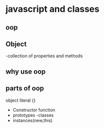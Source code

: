 # javascript and classes
## oop

## Object
-collection of properties and methods

## why use oop

## parts of oop
object literal {}

- Constructor function
- prototypes
-classes
- instances(new,this)